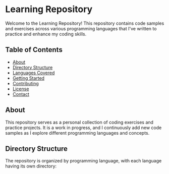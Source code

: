 # Learning Repository

Welcome to the Learning Repository! This repository contains code samples and exercises across various programming languages that I've written to practice and enhance my coding skills.

## Table of Contents

- [About](#about)
- [Directory Structure](#directory-structure)
- [Languages Covered](#languages-covered)
- [Getting Started](#getting-started)
- [Contributing](#contributing)
- [License](#license)
- [Contact](#contact)

## About

This repository serves as a personal collection of coding exercises and practice projects. It is a work in progress, and I continuously add new code samples as I explore different programming languages and concepts.

## Directory Structure

The repository is organized by programming language, with each language having its own directory:

